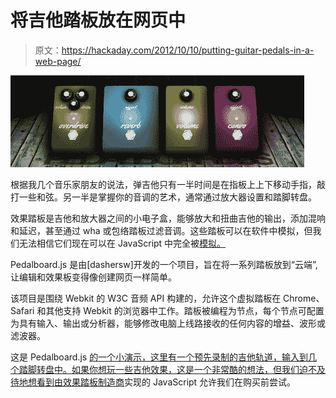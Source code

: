 # 将吉他踏板放在网页中

> 原文：<https://hackaday.com/2012/10/10/putting-guitar-pedals-in-a-web-page/>

![](img/067dc29fd1b4c48bb42214b11badf090.png "pedal")

根据我几个音乐家朋友的说法，弹吉他只有一半时间是在指板上上下移动手指，敲打一些和弦。另一半是掌握你的音调的艺术，通常通过放大器设置和踏脚转盘。

效果踏板是吉他和放大器之间的小电子盒，能够放大和扭曲吉他的输出，添加混响和延迟，甚至通过 wha 或包络踏板过滤音调。这些踏板可以在软件中模拟，但我们无法相信它们现在可以在 JavaScript 中完全被[模拟。](http://dashersw.github.com/pedalboard.js/)

Pedalboard.js 是由[dashersw]开发的一个项目，旨在将一系列踏板放到“云端”,让编辑和效果板变得像创建网页一样简单。

该项目是围绕 Webkit 的 W3C 音频 API 构建的，允许这个虚拟踏板在 Chrome、Safari 和其他支持 Webkit 的浏览器中工作。踏板被编程为节点，每个节点可配置为具有输入、输出或分析器，能够修改电脑上线路接收的任何内容的增益、波形或滤波器。

这是 Pedalboard.js [的一个小演示，这里有一个预先录制的吉他轨道，输入到几个踏脚转盘中。如果你想玩一些吉他效果，这是一个非常酷的想法，但我们迫不及待地想看到由](http://dashersw.github.com/pedalboard.js/demo/)[效果踏板制造商](http://ehx.com/)实现的 JavaScript 允许我们在购买前尝试。